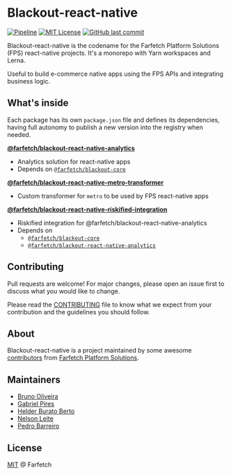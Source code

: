 # Blackout-react-native

[![Pipeline](https://github.com/Farfetch/blackout-react-native/actions/workflows/CI.yml/badge.svg)](https://github.com/Farfetch/blackout-react-native/actions/workflows/CI.yml)
[![MIT License](https://img.shields.io/apm/l/atomic-design-ui)](https://github.com/Farfetch/blackout-react-native/blob/main/LICENSE)
[![GitHub last commit](https://img.shields.io/github/last-commit/Farfetch/blackout)](https://github.com/Farfetch/blackout-react-native/graphs/commit-activity)

Blackout-react-native is the codename for the Farfetch Platform Solutions (FPS) react-native projects. It's a monorepo with Yarn workspaces and Lerna.

Useful to build e-commerce native apps using the FPS APIs and integrating business logic.

## What's inside

Each package has its own `package.json` file and defines its dependencies, having full autonomy to publish a new version into the registry when needed.

[**@farfetch/blackout-react-native-analytics**](packages/react-native-analytics)

- Analytics solution for react-native apps
- Depends on [`@farfetch/blackout-core`](https://www.npmjs.com/package/@farfetch/blackout-core)

[**@farfetch/blackout-react-native-metro-transformer**](packages/react-native-metro-transformer)

- Custom transformer for `metro` to be used by FPS react-native apps

[**@farfetch/blackout-react-native-riskified-integration**](packages/react-native-riskified-integration)

- Riskified integration for @farfetch/blackout-react-native-analytics
- Depends on
  - [`@farfetch/blackout-core`](https://www.npmjs.com/package/@farfetch/blackout-core)
  - [`@farfetch/blackout-react-native-analytics`](https://www.npmjs.com/package/@farfetch/blackout-react-native-analytics)

## Contributing

Pull requests are welcome! For major changes, please open an issue first to discuss what you would like to change.

Please read the [CONTRIBUTING](CONTRIBUTING.md) file to know what we expect from your contribution and the guidelines you should follow.

## About

Blackout-react-native is a project maintained by some awesome [contributors](https://github.com/Farfetch/blackout-react-native/graphs/contributors) from [Farfetch Platform Solutions](https://www.farfetchplatformsolutions.com/).

## Maintainers

- [Bruno Oliveira](https://github.com/boliveira)
- [Gabriel Pires](https://github.com/gabrielfmp)
- [Helder Burato Berto](https://github.com/helderburato)
- [Nelson Leite](https://github.com/nelsonleite)
- [Pedro Barreiro](https://github.com/pedro-gbf)

## License

[MIT](LICENSE.md) @ Farfetch
